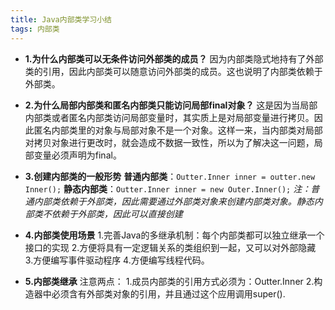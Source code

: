 ```yaml
---
title: Java内部类学习小结
tags: 内部类
---
```

 * **1.为什么内部类可以无条件访问外部类的成员？**
  因为内部类隐式地持有了外部类的引用，因此内部类可以随意访问外部类的成员。这也说明了内部类依赖于外部类。
  
 * **2.为什么局部内部类和匿名内部类只能访问局部final对象？**
    这是因为当局部内部类或者匿名内部类访问局部变量时，其实质上是对局部变量进行拷贝。因此匿名内部类里的对象与局部对象不是一个对象。这样一来，当内部类对局部对拷贝对象进行更改时，就会造成不数据一致性，所以为了解决这一问题，局部变量必须声明为final。

 * **3.创建内部类的一般形势**
**普通内部类**：`Outter.Inner inner = outter.new Inner();`
**静态内部类**：`Outter.Inner inner = new Outer.Inner();`
*注：普通内部类依赖于外部类，因此需要通过外部类对象来创建内部类对象。静态内部类不依赖于外部类，因此可以直接创建*
 * **4.内部类使用场景**
    1.完善Java的多继承机制：每个内部类都可以独立继承一个接口的实现
    2.方便将具有一定逻辑关系的类组织到一起，又可以对外部隐藏
    3.方便编写事件驱动程序
    4.方便编写线程代码。


 * **5.内部类继承**
    注意两点：
    1.成员内部类的引用方式必须为：Outter.Inner
    2.构造器中必须含有外部类对象的引用，并且通过这个应用调用super().
  